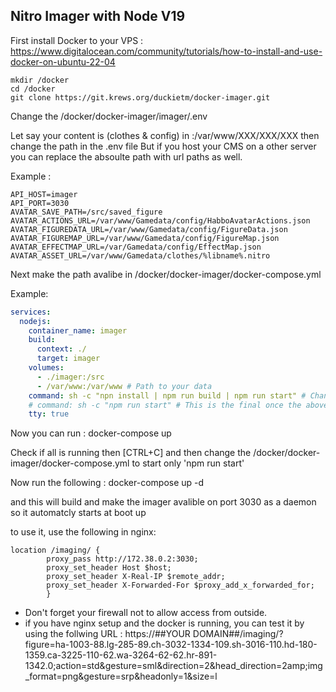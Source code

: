## Nitro Imager with Node V19

First install Docker to your VPS : https://www.digitalocean.com/community/tutorials/how-to-install-and-use-docker-on-ubuntu-22-04

```
mkdir /docker
cd /docker
git clone https://git.krews.org/duckietm/docker-imager.git
```

Change the /docker/docker-imager/imager/.env

Let say your content is (clothes & config) in :/var/www/XXX/XXX/XXX then change the path in the .env file
But if you host your CMS on a other server you can replace the absoulte path with url paths as well.

Example :
```env
API_HOST=imager
API_PORT=3030
AVATAR_SAVE_PATH=/src/saved_figure
AVATAR_ACTIONS_URL=/var/www/Gamedata/config/HabboAvatarActions.json
AVATAR_FIGUREDATA_URL=/var/www/Gamedata/config/FigureData.json
AVATAR_FIGUREMAP_URL=/var/www/Gamedata/config/FigureMap.json
AVATAR_EFFECTMAP_URL=/var/Gamedata/config/EffectMap.json
AVATAR_ASSET_URL=/var/www/Gamedata/clothes/%libname%.nitro
```
Next make the path avalibe in /docker/docker-imager/docker-compose.yml

Example:

```yml
services:
  nodejs:
    container_name: imager
    build:
      context: ./
      target: imager
    volumes:
      - ./imager:/src
      - /var/www:/var/www # Path to your data
    command: sh -c "npn install | npm run build | npm run start" # Change this after the first startup of the docker !
    # command: sh -c "npm run start" # This is the final once the above has run
    tty: true
```

Now you can run : docker-compose up

Check if all is running then [CTRL+C] and then change the  /docker/docker-imager/docker-compose.yml to start only 'npm run start'

Now run the following : docker-compose up -d

and this will build and make the imager avalible on port 3030 as a daemon so it automatcly starts at boot up

to use it, use the following in nginx:

```
location /imaging/ {
        proxy_pass http://172.38.0.2:3030;
        proxy_set_header Host $host;
        proxy_set_header X-Real-IP $remote_addr;
        proxy_set_header X-Forwarded-For $proxy_add_x_forwarded_for;
        }
```

* Don't forget your firewall not to allow access from outside.
* if you have nginx setup and the docker is running, you can test it by using the follwing URL : https://##YOUR DOMAIN##/imaging/?figure=ha-1003-88.lg-285-89.ch-3032-1334-109.sh-3016-110.hd-180-1359.ca-3225-110-62.wa-3264-62-62.hr-891-1342.0;action=std&gesture=sml&direction=2&head_direction=2amp;img_format=png&gesture=srp&headonly=1&size=l
